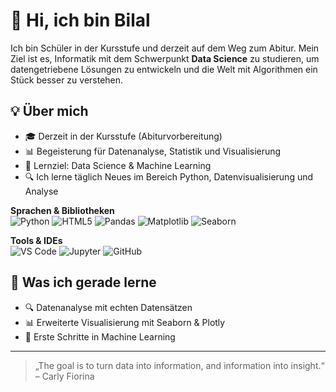 # 👋 Hi, ich bin Bilal

Ich bin Schüler in der Kursstufe und derzeit auf dem Weg zum Abitur. Mein Ziel ist es, Informatik mit dem Schwerpunkt **Data Science** zu studieren, um datengetriebene Lösungen zu entwickeln und die Welt mit Algorithmen ein Stück besser zu verstehen.

## 💡 Über mich

- 🎓 Derzeit in der Kursstufe (Abiturvorbereitung)
- 📊 Begeisterung für Datenanalyse, Statistik und Visualisierung
- 💼 Lernziel: Data Science & Machine Learning
- 🔍 Ich lerne täglich Neues im Bereich Python, Datenvisualisierung und Analyse

**Sprachen & Bibliotheken**  
![Python](https://img.shields.io/badge/Python-3776AB?style=flat&logo=python&logoColor=white)
![HTML5](https://img.shields.io/badge/HTML5-E34F26?style=flat&logo=html5&logoColor=white)
![Pandas](https://img.shields.io/badge/Pandas-150458?style=flat&logo=pandas&logoColor=white)
![Matplotlib](https://img.shields.io/badge/Matplotlib-11557C?style=flat&logo=matplotlib&logoColor=white)
![Seaborn](https://img.shields.io/badge/Seaborn-3776AB?style=flat)

**Tools & IDEs**  
![VS Code](https://img.shields.io/badge/VS%20Code-007ACC?style=flat&logo=visual-studio-code&logoColor=white)
![Jupyter](https://img.shields.io/badge/Jupyter-F37626?style=flat&logo=Jupyter&logoColor=white)
![GitHub](https://img.shields.io/badge/GitHub-181717?style=flat&logo=github&logoColor=white)

## 🌱 Was ich gerade lerne

- 🔍 Datenanalyse mit echten Datensätzen
- 📊 Erweiterte Visualisierung mit Seaborn & Plotly
- 🤖 Erste Schritte in Machine Learning

---

> „The goal is to turn data into information, and information into insight.“ – Carly Fiorina
